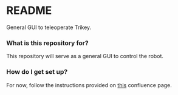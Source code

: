 # README #

General GUI to teleoperate Trikey.

### What is this repository for? ###

This repository will serve as a general GUI to control the robot.

### How do I get set up? ###

For now, follow the instructions provided on 
[this](https://carlosgonzalez-hcrl.atlassian.net/wiki/spaces/TRIKEY/pages/33007/Running+Trikey+Simulation) 
confluence page.
